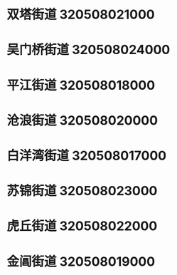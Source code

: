 # 双塔街道 320508021000
# 吴门桥街道 320508024000
# 平江街道 320508018000
# 沧浪街道 320508020000
# 白洋湾街道 320508017000
# 苏锦街道 320508023000
# 虎丘街道 320508022000
# 金阊街道 320508019000
